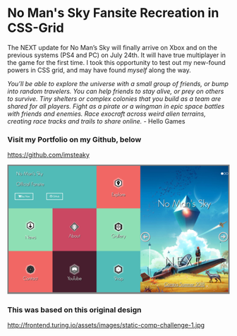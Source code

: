 # No Man's Sky Fansite Recreation in CSS-Grid

The NEXT update for No Man’s Sky will finally arrive on Xbox and on the previous systems (PS4 and PC) on July 24th. 
It will have true multiplayer in the game for the first time. I took this opportunity to test out my new-found powers in CSS grid, and may have found <em>myself</em> along the way.

<em> You’ll be able to explore the universe with a small group of friends, or bump into random travelers. 
You can help friends to stay alive, or prey on others to survive. Tiny shelters or complex colonies that you 
build as a team are shared for all players. Fight as a pirate or a wingman in epic space battles with friends and enemies. 
Race exocraft across weird alien terrains, creating race tracks and trails to share online.</em> - Hello Games

### Visit my Portfolio on my Github, below
https://github.com/imsteaky

![Nick Dambrosio's Static Comp Challenge 1 Recreation at Turing School of Software and Design](img/bt-comp-challenge-1.jpg 
"my rendition of a No Man's Sky Fansite")

### This was based on this original design
http://frontend.turing.io/assets/images/static-comp-challenge-1.jpg
